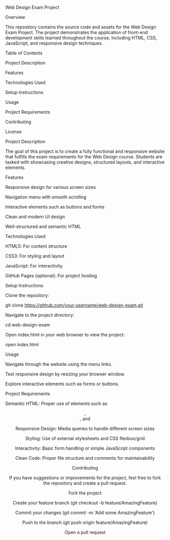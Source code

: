 Web Design Exam Project

Overview

This repository contains the source code and assets for the Web Design Exam Project. The project demonstrates the application of front-end development skills learned throughout the course, including HTML, CSS, JavaScript, and responsive design techniques.

Table of Contents

Project Description

Features

Technologies Used

Setup Instructions

Usage

Project Requirements

Contributing

License

Project Description

The goal of this project is to create a fully functional and responsive website that fulfills the exam requirements for the Web Design course. Students are tasked with showcasing creative designs, structured layouts, and interactive elements.

Features

Responsive design for various screen sizes

Navigation menu with smooth scrolling

Interactive elements such as buttons and forms

Clean and modern UI design

Well-structured and semantic HTML

Technologies Used

HTML5: For content structure

CSS3: For styling and layout

JavaScript: For interactivity

GitHub Pages (optional): For project hosting

Setup Instructions

Clone the repository:

git clone https://github.com/your-username/web-design-exam.git

Navigate to the project directory:

cd web-design-exam

Open index.html in your web browser to view the project:

open index.html

Usage

Navigate through the website using the menu links.

Test responsive design by resizing your browser window.

Explore interactive elements such as forms or buttons.

Project Requirements

Semantic HTML: Proper use of elements such as <header>, <main>, and <footer>

Responsive Design: Media queries to handle different screen sizes

Styling: Use of external stylesheets and CSS flexbox/grid

Interactivity: Basic form handling or simple JavaScript components

Clean Code: Proper file structure and comments for maintainability

Contributing

If you have suggestions or improvements for the project, feel free to fork the repository and create a pull request.

Fork the project

Create your feature branch (git checkout -b feature/AmazingFeature)

Commit your changes (git commit -m 'Add some AmazingFeature')

Push to the branch (git push origin feature/AmazingFeature)

Open a pull request
